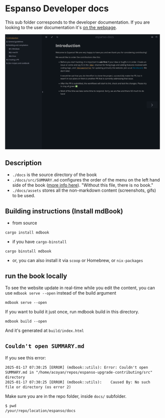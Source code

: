 # Espanso Developer docs

This sub folder corresponds to the developer documentation. If you are looking
to the user documentation it's [on the webpage](https://espanso.org/).

![espanso docs picture](./assets/espanso-docs.png)

## Description

- `./docs` is the source directory of the book
- `./docs/src/SUMMARY.md` configures the order of the menu on the left hand side
  of the book ([more info here](https://rust-lang.github.io/mdBook/format/summary.html)).
"Without this file, there is no book."
- `./docs/assets` stores all the non-markdown content (screenshots, gifs) to be
  used.

## Building instructions (Install mdBook)

- from source

```
cargo install mdbook
```

- if you have `cargo-binstall`

```
cargo binstall mdbook
```

- or, you can also install it via `scoop` or Homebrew, or `nix-packages`

## run the book locally

To see the website update in real-time while you edit the content, you can use
`mdbook serve --open` instead of the build argument

```
mdbook serve --open
```

If you want to build it just once, run mdbook build in this directory.

```
mdbook build --open
```

And it's generated at `build/index.html`

## `Couldn't open SUMMARY.md`

If you see this error:

```console
2025-01-17 07:30:25 [ERROR] (mdbook::utils): Error: Couldn't open SUMMARY.md in "/home/acoyan/repos/espanso-upgrade-contributing/src" directory
2025-01-17 07:30:25 [ERROR] (mdbook::utils): 	Caused By: No such file or directory (os error 2)
```

Make sure you are in the repo folder, inside `docs/` subfolder.

```
$ pwd
/your/repo/location/espanso/docs
```
